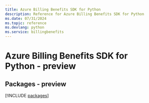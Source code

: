 ```yaml
---
title: Azure Billing Benefits SDK for Python
description: Reference for Azure Billing Benefits SDK for Python
ms.date: 07/31/2024
ms.topic: reference
ms.devlang: python
ms.service: billingbenefits
---
```

# Azure Billing Benefits SDK for Python - preview
## Packages - preview
[!INCLUDE [packages](billing-benefits-index.md)]